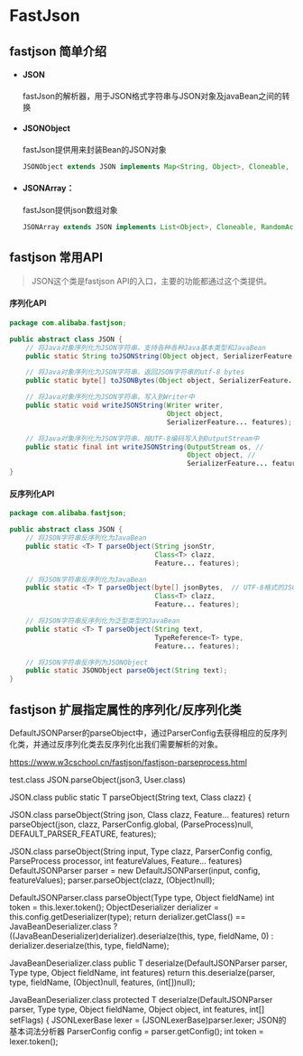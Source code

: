 # FastJson 

## fastjson  简单介绍
- #### JSON  
    fastJson的解析器，用于JSON格式字符串与JSON对象及javaBean之间的转换 
- #### JSONObject  
    fastJson提供用来封装Bean的JSON对象
    ```java
    JSONObject extends JSON implements Map<String, Object>, Cloneable, Serializable, InvocationHandler 
    ```
- #### JSONArray：  
    fastJson提供json数组对象
    ```java
    JSONArray extends JSON implements List<Object>, Cloneable, RandomAccess, Serializable
    ```
## fastjson  常用API 
> JSON这个类是fastjson API的入口，主要的功能都通过这个类提供。

#### 序列化API

```java
package com.alibaba.fastjson;

public abstract class JSON {
    // 将Java对象序列化为JSON字符串，支持各种各种Java基本类型和JavaBean
    public static String toJSONString(Object object, SerializerFeature... features);

    // 将Java对象序列化为JSON字符串，返回JSON字符串的utf-8 bytes
    public static byte[] toJSONBytes(Object object, SerializerFeature... features);

    // 将Java对象序列化为JSON字符串，写入到Writer中
    public static void writeJSONString(Writer writer, 
                                       Object object, 
                                       SerializerFeature... features);

    // 将Java对象序列化为JSON字符串，按UTF-8编码写入到OutputStream中
    public static final int writeJSONString(OutputStream os, // 
                                            Object object, // 
                                            SerializerFeature... features);
}
```

#### 反序列化API

```java
package com.alibaba.fastjson;

public abstract class JSON {
    // 将JSON字符串反序列化为JavaBean
    public static <T> T parseObject(String jsonStr, 
                                    Class<T> clazz, 
                                    Feature... features);

    // 将JSON字符串反序列化为JavaBean
    public static <T> T parseObject(byte[] jsonBytes,  // UTF-8格式的JSON字符串
                                    Class<T> clazz, 
                                    Feature... features);

    // 将JSON字符串反序列化为泛型类型的JavaBean
    public static <T> T parseObject(String text, 
                                    TypeReference<T> type, 
                                    Feature... features);

    // 将JSON字符串反序列为JSONObject
    public static JSONObject parseObject(String text);
}
```


## fastjson 扩展指定属性的序列化/反序列化类
DefaultJSONParser的parseObject中，通过ParserConfig去获得相应的反序列化类，并通过反序列化类去反序列化出我们需要解析的对象。

https://www.w3cschool.cn/fastjson/fastjson-parseprocess.html

test.class
JSON.parseObject(json3, User.class)

JSON.class
public static <T> T parseObject(String text, Class<T> clazz) {

JSON.class
parseObject(String json, Class<T> clazz, Feature... features)
    return parseObject(json, clazz, ParserConfig.global, (ParseProcess)null, DEFAULT_PARSER_FEATURE, features);

JSON.class
parseObject(String input, Type clazz, ParserConfig config, ParseProcess processor, int featureValues, Feature... features)
    DefaultJSONParser parser = new DefaultJSONParser(input, config, featureValues);
    parser.parseObject(clazz, (Object)null);

DefaultJSONParser.class
parseObject(Type type, Object fieldName)
    int token = this.lexer.token();
    ObjectDeserializer derializer = this.config.getDeserializer(type);
    return derializer.getClass() == JavaBeanDeserializer.class ? ((JavaBeanDeserializer)derializer).deserialze(this, type, fieldName, 0) : derializer.deserialze(this, type, fieldName);

JavaBeanDeserializer.class
public <T> T deserialze(DefaultJSONParser parser, Type type, Object fieldName, int features) 
    return this.deserialze(parser, type, fieldName, (Object)null, features, (int[])null);

JavaBeanDeserializer.class
protected <T> T deserialze(DefaultJSONParser parser, Type type, Object fieldName, Object object, int features, int[] setFlags) {
    JSONLexerBase lexer = (JSONLexerBase)parser.lexer;      JSON的基本词法分析器
    ParserConfig config = parser.getConfig();
    int token = lexer.token();

